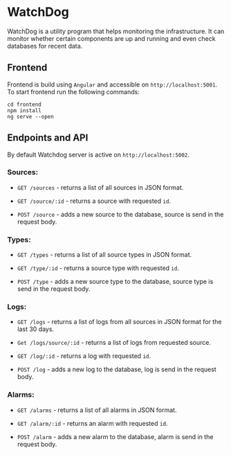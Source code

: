 # WatchDog

WatchDog is a utility program that helps monitoring the infrastructure. It can monitor whether certain components are up and running and even check databases for recent data.

## Frontend

Frontend is build using `Angular` and accessible on `http://localhost:5001`. <br>
To start frontend run the following commands:
```
cd frontend
npm install
ng serve --open
```

## Endpoints and API

By default Watchdog server is active on `http://localhost:5002`.

### Sources:
* `GET /sources` - returns a list of all sources in JSON format.

* `GET /source/:id` - returns a source with requested `id`.

* `POST /source` - adds a new source to the database, source is send in the request body.

### Types:
* `GET /types` - returns a list of all source types in JSON format.

* `GET /type/:id` - returns a source type with requested `id`.

* `POST /type` - adds a new source type to the database, source type is send in the request body.

### Logs:
* `GET /logs` - returns a list of logs from all sources in JSON format for the last 30 days.

* `Get /logs/source/:id` - returns a list of logs from requested source.

* `GET /log/:id` - returns a log with requested `id`.

* `POST /log` - adds a new log to the database, log is send in the request body.

### Alarms:
* `GET /alarms` - returns a list of all alarms in JSON format.

* `GET /alarm/:id` - returns an alarm with requested `id`.

* `POST /alarm` - adds a new alarm to the database, alarm is send in the request body.